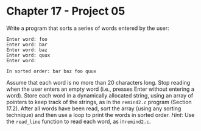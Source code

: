 # Chapter 17 - Project 05

Write a program that sorts a series of words entered by the user:

```
Enter word: foo
Enter word: bar
Enter word: baz
Enter word: quux
Enter word: 

In sorted order: bar baz foo quux
```

Assume that each word is no more than 20 characters long.  Stop reading when the
user enters an empty word (i.e., presses Enter without entering a word).  Store
each word in a dynamically allocated string, using an array of pointers to keep
track of the strings, as in the `remind2.c` program (Section 17.2).  After all
words have been read, sort the array (using any sorting technique) and then use
a loop to print the words in sorted order.  _Hint_: Use the `read_line` function
to read each word, as in`remind2.c`. 
